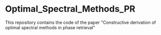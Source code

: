 # Optimal_Spectral_Methods_PR
This repository contains the code of the paper "Constructive derivation of optimal spectral methods in phase retrieval"
